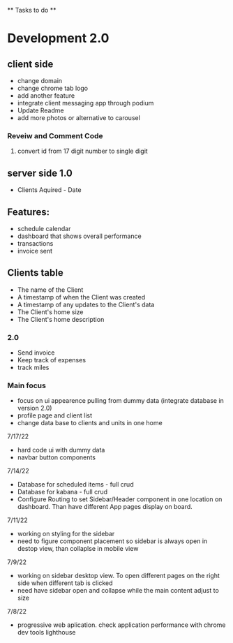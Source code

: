 ** Tasks to do **

# Development 2.0

## client side
* change domain
* change chrome tab logo
* add another feature
* integrate client messaging app through podium
* Update Readme
* add more  photos or alternative to carousel

### Reveiw and Comment Code
 1. convert id from 17 digit number to  single digit


## server side 1.0
* Clients Aquired - Date

## Features: 
* schedule calendar
* dashboard that shows overall performance
* transactions
* invoice sent

## Clients table
* The name of the Client
* A timestamp of when the Client was created
* A timestamp of any updates to the Client's data
* The Client's home size 
* The Client's home description


### 2.0
* Send invoice
* Keep track of expenses
* track miles

### Main focus
* focus on ui appearence pulling from dummy data (integrate database in  version 2.0)
* profile page and client list
* change data base to clients and units in one home

7/17/22 
* hard code ui with dummy data
* navbar button components

7/14/22
* Database for scheduled items - full crud
* Database for kabana - full crud 
* Configure Routing to set Sidebar/Header component in one location on dashboard. Than have different App pages display on board. 

7/11/22
* working on styling for the sidebar 
* need to figure component placement so sidebar is always open in destop view, than collaplse in mobile view

7/9/22
* working on sidebar desktop view. To open different pages on the right side when different tab is clicked
* need have sidebar open and collapse while the main content adjust to size 

7/8/22
* progressive web aplication. check application performance with chrome dev tools lighthouse


